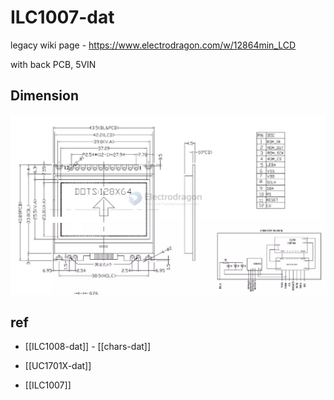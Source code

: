 
# ILC1007-dat

legacy wiki page - https://www.electrodragon.com/w/12864min_LCD

with back PCB, 5VIN 




## Dimension 

![](2024-08-25-19-36-54.png)


## ref 

- [[ILC1008-dat]] - [[chars-dat]]

- [[UC1701X-dat]]


- [[ILC1007]]